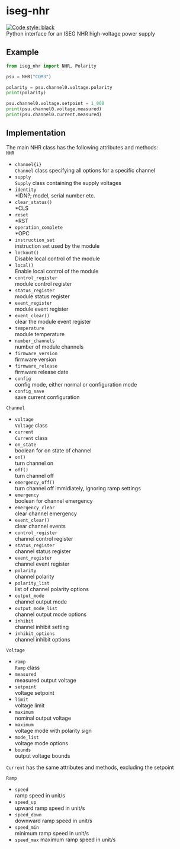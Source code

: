 # iseg-nhr
[![Code style: black](https://img.shields.io/badge/code%20style-black-000000.svg)](https://github.com/psf/black)  
Python interface for an ISEG NHR high-voltage power supply

## Example
```Python
from iseg_nhr import NHR, Polarity

psu = NHR("COM3")

polarity = psu.channel0.voltage.polarity
print(polarity)

psu.channel0.voltage.setpoint = 1_000
print(psu.channel0.voltage.measured)
print(psu.channel0.current.measured)
```

## Implementation
The main NHR class has the following attributes and methods:  
`NHR`
* `channel{i}`  
  `Channel` class specifying all options for a specific channel
* `supply`  
  `Supply` class containing the supply voltages 
* `identity`  
  *IDN?; model, serial number etc.
* `clear_status()`  
  *CLS
* `reset`  
  *RST
* `operation_complete`  
  *OPC
* `instruction_set`  
  instruction set used by the module
* `lockout()`  
  Disable local control of the module
* `local()`  
  Enable local control of the module
* `control_register`  
  module control register 
* `status_register`  
  module status register
* `event_register`  
  module event register
* `event_clear()`  
  clear the module event register
* `temperature`  
  module temperature
* `number_channels`  
  number of module channels
* `firmware_version`  
  firmware version
* `firmware_release`  
  firmware release date
* `config`  
  config mode, either normal or configuration mode
* `config_save`  
  save current configuration

`Channel`
* `voltage`  
  `Voltage` class
* `current`  
  `Current` class
* `on_state`  
  boolean for on state of channel
* `on()`  
  turn channel on
* `off()`  
  turn channel off
* `emergency_off()`  
  turn channel off immidiately, ignoring ramp settings
* `emergency`  
  boolean for channel emergency
* `emergency_clear`  
  clear channel emergency
* `event_clear()`  
  clear channel events
* `control_register`  
  channel control register
* `status_register`  
  channel status register
* `event_register`  
  channel event register
* `polarity`  
  channel polarity
* `polarity_list`  
  list of channel polarity options
* `output_mode`  
  channel output mode
* `output_mode_list`  
  channel output mode options
* `inhibit`  
  channel inhibit setting
* `inhibit_options`  
  channel inhibit options

`Voltage`
* `ramp`  
  `Ramp` class
* `measured`  
  measured output voltage
* `setpoint`  
  voltage setpoint
* `limit`  
  voltage limit
* `maximum`  
  nominal output voltage
* `maximum`  
  voltage mode with polarity sign
* `mode_list`  
  voltage mode options
* `bounds`  
  output voltage bounds

`Current` has the same attributes and methods, excluding the setpoint

`Ramp`
* `speed`  
  ramp speed in unit/s
* `speed_up`  
  upward ramp speed in unit/s
* `speed_down`  
  downward ramp speed in unit/s
* `speed_min`  
  minimum ramp speed in unit/s
* `speed_max`
  maximum ramp speed in unit/s